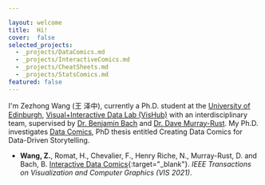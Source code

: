 ```yaml
---

layout: welcome
title:  Hi!
cover:  false
selected_projects:
  - _projects/DataComics.md
  - _projects/InteractiveComics.md
  - _projects/CheatSheets.md
  - _projects/StatsComics.md
featured: false
---
```



I'm Zezhong Wang (王 泽中), currently a Ph.D. student at the [University of Edinburgh](https://www.ed.ac.uk/), [Visual+Interactive Data Lab (VisHub)](https://vishub.net/) with an interdisciplinary team, supervised by [Dr. Benjamin Bach](https://visualinteractivedata.github.io/bach.html) and [Dr. Dave Murray-Rust](http://dave.murray-rust.org/). My Ph.D. investigates [Data Comics](https://datacomics.github.io/), PhD thesis entitled Creating Data Comics for Data-Driven Storytelling.

<!-- Projects -->

* **Wang, Z.**, Romat, H., Chevalier, F., Henry Riche, N., Murray-Rust, D. and Bach, B. [Interactive Data Comics](){:target="_blank"}. *IEEE Transactions on Visualization and Computer Graphics (VIS 2021)*.

<!-- ---
layout: page
title: 
sitemap: false

--- -->
